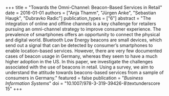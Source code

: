+++
title = "Towards the Omni-Channel: Beacon-Based Services in Retail"
date = 2016-01-01
authors = ["Anja Thamm", "Jürgen Anke", "Sebastian Haugk", "Dubravko Radic"]
publication_types = ["6"]
abstract = "The integration of online and offline channels is a key challenge for retailers pursuing an omni-channel strategy to improve consumer experience. The prevalence of smartphones offers an opportunity to connect the physical and digital world. Bluetooth Low Energy beacons are small devices, which send out a signal that can be detected by consumer’s smartphones to enable location-based services. However, there are very few documented cases of beacon usage in Germany, whereas they seem to have a much higher adoption in the US. In this paper, we investigate the challenges associated with the use of beacons in retail. Using a survey, we aim to understand the attitude towards beacons-based services from a sample of consumers in Germany."
featured = false
publication = "*Business Information Systems*"
doi = "10.1007/978-3-319-39426-8\textunderscore 15"
+++

